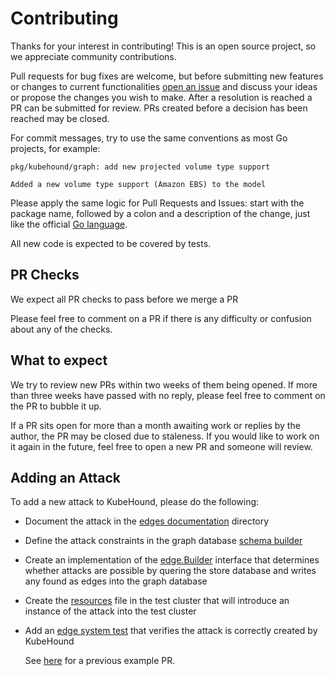 # Contributing

Thanks for your interest in contributing! This is an open source project, so we appreciate community contributions.

Pull requests for bug fixes are welcome, but before submitting new features or changes to current functionalities [open an issue](https://github.com/DataDog/KubeHound/issues/new)
and discuss your ideas or propose the changes you wish to make. After a resolution is reached a PR can be submitted for review. PRs created before a decision has been reached may be closed.

For commit messages, try to use the same conventions as most Go projects, for example:

```
pkg/kubehound/graph: add new projected volume type support

Added a new volume type support (Amazon EBS) to the model
```

Please apply the same logic for Pull Requests and Issues: start with the package name, followed by a colon and a description of the change, just like
the official [Go language](https://github.com/golang/go/pulls).

All new code is expected to be covered by tests.

## PR Checks

We expect all PR checks to pass before we merge a PR

Please feel free to comment on a PR if there is any difficulty or confusion about any of the checks.

## What to expect

We try to review new PRs within two weeks of them being opened. If more than three weeks have passed with no reply, please feel free to comment on the PR to bubble it up.

If a PR sits open for more than a month awaiting work or replies by the author, the PR may be closed due to staleness. If you would like to work on it again in the future, feel free to open a new PR and someone will review.

## Adding an Attack

To add a new attack to KubeHound, please do the following:

+ Document the attack in the [edges documentation](./docs/reference/attacks) directory
+ Define the attack constraints in the graph database [schema builder](../deployments/kubehound/janusgraph/kubehound-db-init.groovy)
+ Create an implementation of the [edge.Builder](../pkg/kubehound/graph/edge/builder.go) interface that determines whether attacks are possible by quering the store database and writes any found as edges into the graph database
+ Create the [resources](../test/setup/test-cluster/attacks/) file in the test cluster that will introduce an instance of the attack into the test cluster 
+ Add an [edge system test](../test/system/graph_edge_test.go) that verifies the attack is correctly created by KubeHound
  
  See [here](https://github.com/DataDog/KubeHound/pull/68/files) for a previous example PR.
  